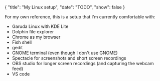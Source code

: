 {
    "title": "My Linux setup",
    "date": "TODO",
    "show": false
}


For my own reference, this is a setup that I'm currently comfortable with:
- Garuda Linux with KDE Lite
- Dolphin file explorer
- Chrome as my browser
- Fish shell
- gedit
- GNOME terminal (even though I don't use GNOME)
- Spectacle for screenshots and short screen recordings
- OBS studio for longer screen recordings (and capturing the webcam feed)
- VS code
